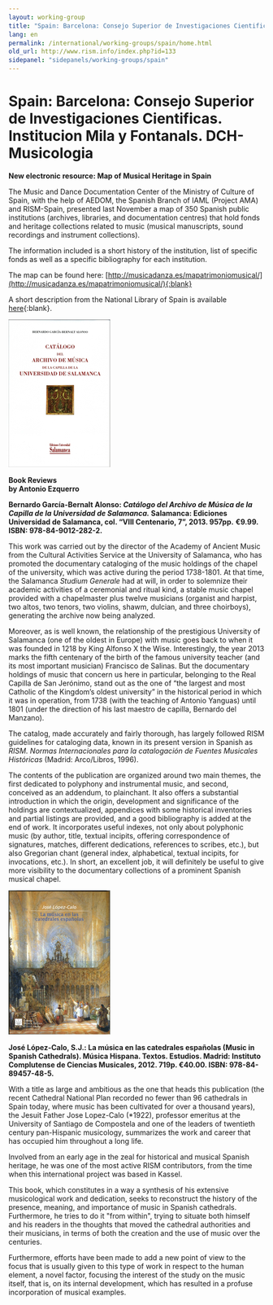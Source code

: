 ```yaml
---
layout: working-group
title: "Spain: Barcelona: Consejo Superior de Investigaciones Cientificas. Institucion Mila y Fontanals. DCH-Musicologia"
lang: en
permalink: /international/working-groups/spain/home.html
old_url: http://www.rism.info/index.php?id=133
sidepanel: "sidepanels/working-groups/spain"
---
```


# Spain: Barcelona: Consejo Superior de Investigaciones Cientificas. Institucion Mila y Fontanals. DCH-Musicologia

**New electronic resource: Map of Musical Heritage in Spain**

The Music and Dance Documentation Center of the Ministry of Culture of Spain, with the help of AEDOM, the Spanish Branch of IAML (Project AMA) and RISM-Spain, presented last November a map of 350 Spanish public institutions (archives, libraries, and documentation centres) that hold fonds and heritage collections related to music (musical manuscripts, sound recordings and instrument collections).

The information included is a short history of the institution, list of specific fonds as well as a specific bibliography for each institution.

The map can be found here: [http://musicadanza.es/mapatrimoniomusical/](http://musicadanza.es/mapatrimoniomusical/){:blank}

A short description from the National Library of Spain is available [here](http://musicadanza.es/mapatrimoniomusical/localizacion/?id=115&b=&todos=5&archivos=&bibliotecas=&centros=&museos=&zoom=17&center=40.424919892334906,-3.6908158562209747){:blank}.

 ![](/resources-old-website/workgroups-images/csm_Cover_Catalogue_garcia_bernalt_ccca1080ad.jpg "Cover Catalogue garcia bernalt")

**Book Reviews  
by Antonio Ezquerro**

**Bernardo García-Bernalt Alonso: _Catálogo del Archivo de Música de la Capilla de la Universidad de Salamanca._ Salamanca: Ediciones Universidad de Salamanca, col. “VIII Centenario, 7”, 2013. 957pp.**  **€9.99. ISBN: 978-84-9012-282-2.**

This work was carried out by the director of the Academy of Ancient Music from the Cultural Activities Service at the University of Salamanca, who has promoted the documentary cataloging of the music holdings of the chapel of the university, which was active during the period 1738-1801. At that time, the Salamanca _Studium Generale_ had at will, in order to solemnize their academic activities of a ceremonial and ritual kind, a stable music chapel provided with a chapelmaster plus twelve musicians (organist and harpist, two altos, two tenors, two violins, shawm, dulcian, and three choirboys), generating the archive now being analyzed.

Moreover, as is well known, the relationship of the prestigious University of Salamanca (one of the oldest in Europe) with music goes back to when it was founded in 1218 by King Alfonso X the Wise. Interestingly, the year 2013 marks the fifth centenary of the birth of the famous university teacher (and its most important musician) Francisco de Salinas. But the documentary holdings of music that concern us here in particular, belonging to the Real Capilla de San Jerónimo, stand out as the one of “the largest and most Catholic of the Kingdom’s oldest university” in the historical period in which it was in operation, from 1738 (with the teaching of Antonio Yanguas) until 1801 (under the direction of his last maestro de capilla, Bernardo del Manzano).

The catalog, made accurately and fairly thorough, has largely followed RISM guidelines for cataloging data, known in its present version in Spanish as _RISM. Normas Internacionales para la catalogación de Fuentes Musicales Históricas_ (Madrid: Arco/Libros, 1996).

The contents of the publication are organized around two main themes, the first dedicated to polyphony and instrumental music, and second, conceived as an addendum, to plainchant. It also offers a substantial introduction in which the origin, development and significance of the holdings are contextualized, appendices with some historical inventories and partial listings are provided, and a good bibliography is added at the end of work. It incorporates useful indexes, not only about polyphonic music (by author, title, textual incipits, offering correspondence of signatures, matches, different dedications, references to scribes, etc.), but also Gregorian chant (general index, alphabetical, textual incipits, for invocations, etc.). In short, an excellent job, it will definitely be useful to give more visibility to the documentary collections of a prominent Spanish musical chapel.



 ![](/resources-old-website/workgroups-images/csm_Review_Buch_d3b7e48b11.jpg "Review Buch")

**José López-Calo, S.J.: La música en las catedrales españolas (Music in Spanish Cathedrals). Música Hispana. Textos. Estudios. Madrid: Instituto Complutense de Ciencias Musicales, 2012. 719p. €40.00. ISBN: 978-84-89457-48-5.**

With a title as large and ambitious as the one that heads this publication (the recent Cathedral National Plan recorded no fewer than 96 cathedrals in Spain today, where music has been cultivated for over a thousand years), the Jesuit Father Jose Lopez-Calo (\*1922), professor emeritus at the University of Santiago de Compostela and one of the leaders of twentieth century pan-Hispanic musicology, summarizes the work and career that has occupied him throughout a long life.

Involved from an early age in the zeal for historical and musical Spanish heritage, he was one of the most active RISM contributors, from the time when this international project was based in Kassel.

This book, which constitutes in a way a synthesis of his extensive musicological work and dedication, seeks to reconstruct the history of the presence, meaning, and importance of music in Spanish cathedrals. Furthermore, he tries to do it "from within", trying to situate both himself and his readers in the thoughts that moved the cathedral authorities and their musicians, in terms of both the creation and the use of music over the centuries.

Furthermore, efforts have been made to add a new point of view to the focus that is usually given to this type of work in respect to the human element, a novel factor, focusing the interest of the study on the music itself, that is, on its internal development, which has resulted in a profuse incorporation of musical examples.






